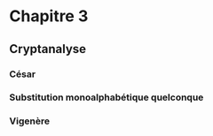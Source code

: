 # Chapitre 3

## Cryptanalyse

### César

### Substitution monoalphabétique quelconque

### Vigenère

